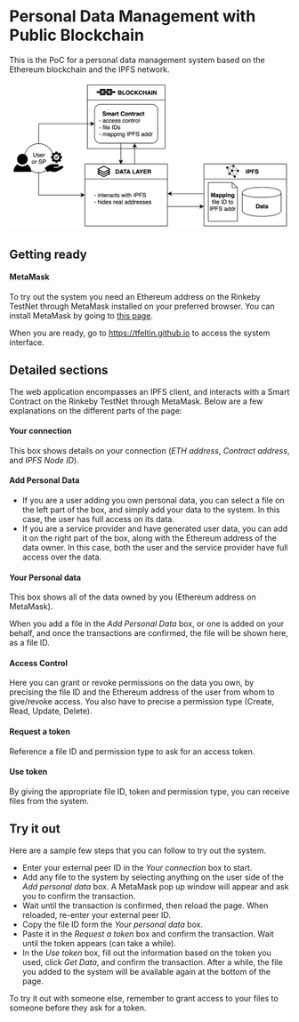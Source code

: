 # Personal Data Management with Public Blockchain

This is the PoC for a personal data management system based on the Ethereum blockchain and the IPFS network.

![System Architecture](assets/architecture.png?raw=true "System Architecture")


## Getting ready

#### MetaMask
To try out the system you need an Ethereum address on the Rinkeby TestNet through MetaMask installed on your preferred browser. You can install MetaMask by going to [this page](https://metamask.io/).

When you are ready, go to https://tfeltin.github.io to access the system interface.

## Detailed sections

The web application encompasses an IPFS client, and interacts with a Smart Contract on the Rinkeby TestNet through MetaMask. Below are a few explanations on the different parts of the page:

#### Your connection

This box shows details on your connection (*ETH address*, *Contract address*, and *IPFS Node ID*).

#### Add Personal Data

- If you are a user adding you own personal data, you can select a file on the left part of the box, and simply add your data to the system. In this case, the user has full access on its data.
- If you are a service provider and have generated user data, you can add it on the right part of the box, along with the Ethereum address of the data owner. In this case, both the user and the service provider have full access over the data.

#### Your Personal data

This box shows all of the data owned by you (Ethereum address on MetaMask).

When you add a file in the *Add Personal Data* box, or one is added on your behalf, and once the transactions are confirmed, the file will be shown here, as a file ID.

#### Access Control

Here you can grant or revoke permissions on the data you own, by precising the file ID and the Ethereum address of the user from whom to give/revoke access. You also have to precise a permission type (Create, Read, Update, Delete).

#### Request a token

Reference a file ID and permission type to ask for an access token.

#### Use token

By giving the appropriate file ID, token and permission type, you can receive files from the system.

## Try it out

Here are a sample few steps that you can follow to try out the system.

- Enter your external peer ID in the *Your connection* box to start.
- Add any file to the system by selecting anything on the user side of the *Add personal data* box. A MetaMask pop up window will appear and ask you to confirm the transaction.
- Wait until the transaction is confirmed, then reload the page. When reloaded, re-enter your external peer ID.
- Copy the file ID form the *Your personal data* box.
- Paste it in the *Request a token* box and confirm the transaction. Wait until the token appears (can take a while).
- In the *Use token* box, fill out the information based on the token you used, click *Get Data*, and confirm the transaction. After a while, the file you added to the system will be available again at the bottom of the page.

To try it out with someone else, remember to grant access to your files to someone before they ask for a token.
